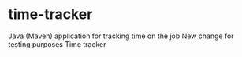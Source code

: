 # time-tracker
Java (Maven) application for tracking time on the job
New change for testing purposes
Time tracker
